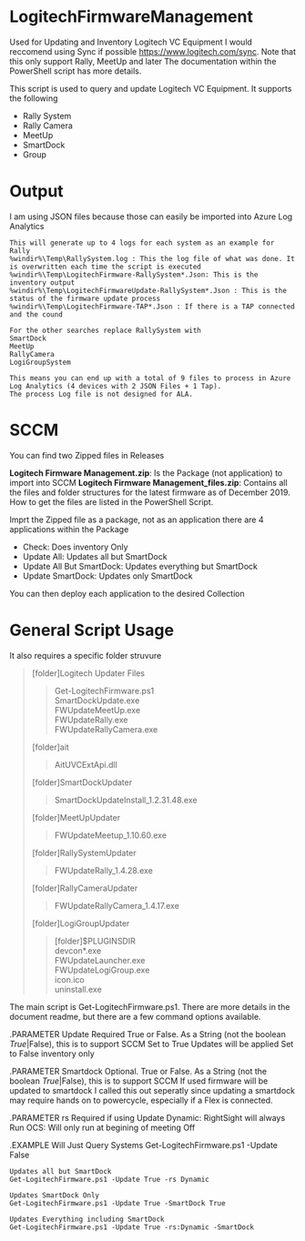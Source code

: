 # LogitechFirmwareManagement
Used for Updating and Inventory Logitech VC Equipment
I would reccomend using Sync if possible https://www.logitech.com/sync. Note that this only support Rally, MeetUp and later
The documentation within the PowerShell script has more details.

This script is used to query and update Logitech VC Equipment. It supports the following
<UL>
  <LI>Rally System</LI>
  <LI>Rally Camera</LI>
  <LI>MeetUp</LI>
  <LI>SmartDock</LI>
  <LI>Group</LI>
</UL>

# Output
I am using JSON files because those can easily be imported into Azure Log Analytics

    This will generate up to 4 logs for each system as an example for Rally
    %windir%\Temp\RallySystem.log : This the log file of what was done. It is overwritten each time the script is executed
    %windir%\Temp\LogitechFirmware-RallySystem*.Json: This is the inventory output
    %windir%\Temp\LogitechFirmwareUpdate-RallySystem*.Json : This is the status of the firmware update process
    %windir%\Temp\LogitechFirmware-TAP*.Json : If there is a TAP connected and the cound

    For the other searches replace RallySystem with
    SmartDock
    MeetUp
    RallyCamera
    LogiGroupSystem

    This means you can end up with a total of 9 files to process in Azure Log Analytics (4 devices with 2 JSON Files + 1 Tap).
    The process Log file is not designed for ALA.

# SCCM
You can find two Zipped files in Releases

<b>Logitech Firmware Management.zip</b>: Is the Package (not application) to import into SCCM
<b>Logitech Firmware Management_files.zip</b>: Contains all the files and folder structures for the latest firmware as of December 2019. How to get the files are listed in the PowerShell Script.

Imprt the Zipped file as a package, not as an application
there are 4 applications within the Package
<ul>
  <li>Check: Does inventory Only</li>
  <li>Update All: Updates all but SmartDock</li>
  <li>Update All But SmartDock: Updates everything but SmartDock</li>
  <li>Update SmartDock: Updates only SmartDock</li>
 </ul>
 
 You can then deploy each application to the desired Collection


# General Script Usage
It also requires a specific folder struvure
<BlockQuote>
       [folder]Logitech Updater Files<br />
  <BlockQuote>
        Get-LogitechFirmware.ps1<br />
        SmartDockUpdate.exe <br />
        FWUpdateMeetUp.exe<br />
        FWUpdateRally.exe<br />
        FWUpdateRallyCamera.exe<br />
  </BlockQuote>
        [folder]ait<br />
  <BlockQuote>
            AitUVCExtApi.dll<br />
    </BlockQuote>
        [folder]SmartDockUpdater<br />
    <BlockQuote>
            SmartDockUpdateInstall_1.2.31.48.exe<br />
      </BlockQuote>
        [folder]MeetUpUpdater<br />
      <BlockQuote>
            FWUpdateMeetup_1.10.60.exe<br />
        </BlockQuote>
        [folder]RallySystemUpdater<br />
        <BlockQuote>
            FWUpdateRally_1.4.28.exe<br />
          </BlockQuote>
        [folder]RallyCameraUpdater<br />
          <BlockQuote>
            FWUpdateRallyCamera_1.4.17.exe<br />
            </BlockQuote>
        [folder]LogiGroupUpdater<br />
            <BlockQuote>
            [folder]$PLUGINSDIR<br />
            devcon*.exe<br />
            FWUpdateLauncher.exe<br />
            FWUpdateLogiGroup.exe<br />
            icon.ico<br />
            uninstall.exe<br />
              </BlockQuote>
</BlockQuote>
The main script is Get-LogitechFirmware.ps1. There are more details in the document readme, but there are a few command options available.

.PARAMETER Update
    Required True or False. As a String (not the boolean $True|$False), this is to support SCCM
    Set to True Updates will be applied
    Set to False inventory only

.PARAMETER Smartdock
    Optional. True or False. As a String (not the boolean $True|$False), this is to support SCCM
    If used firmware will be updated to smartdock
    I called this out seperatly since updating a smartdock may require hands on to powercycle, especially if a Flex is connected.

.PARAMETER rs
    Required if using Update
    Dynamic: RightSight will always Run
    OCS: Will only run at begining of meeting
    Off

.EXAMPLE 
    Will Just Query Systems
    Get-LogitechFirmware.ps1 -Update False

    Updates all but SmartDock
    Get-LogitechFirmware.ps1 -Update True -rs Dynamic

    Updates SmartDock Only
    Get-LogitechFirmware.ps1 -Update True -SmartDock True

    Updates Everything including SmartDock
    Get-LogitechFirmware.ps1 -Update True -rs:Dynamic -SmartDock
  
